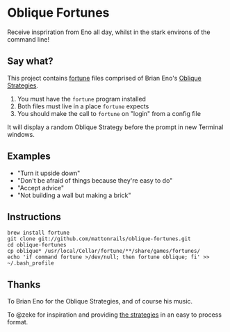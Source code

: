# Oblique Fortunes

Receive inspriration from Eno all day, whilst in the stark environs of the
command line!

## Say what?

This project contains [fortune][1] files comprised of Brian Eno's [Oblique
Strategies][2].

1. You must have the `fortune` program installed
2. Both files must live in a place `fortune` expects
3. You should make the call to `fortune` on "login" from a config file

It will display a random Oblique Strategy before the prompt in new Terminal
windows.

## Examples

- "Turn it upside down"
- "Don't be afraid of things because they're easy to do"
- "Accept advice"
- "Not building a wall but making a brick"

## Instructions

    brew install fortune
    git clone git://github.com/mattonrails/oblique-fortunes.git
    cd oblique-fortunes
    cp oblique* /usr/local/Cellar/fortune/**/share/games/fortunes/
    echo 'if command fortune >/dev/null; then fortune oblique; fi' >> ~/.bash_profile

## Thanks

To Brian Eno for the Oblique Strategies, and of course his music.

To @zeke for inspiration and providing [the strategies][3] in an easy to
process format.

[1]: http://en.wikipedia.org/wiki/Fortune_(Unix) 'Fortune (Unix)'
[2]: http://en.wikipedia.org/wiki/Oblique_Strategies 'Oblique_Strategies'
[3]: https://github.com/zeke/oblique-strategies 'zeke/oblique-strategies'
